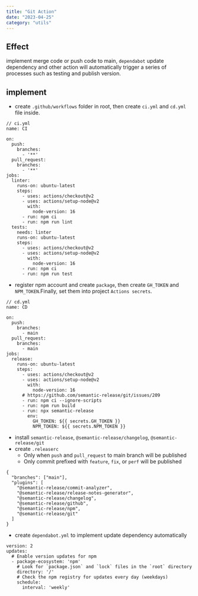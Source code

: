 ```yaml
---
title: "Git Action"
date: "2023-04-25"
category: "utils"
---
```


## Effect

implement merge code or push code to main, `dependabot` update dependency and other action 
will automatically trigger a series of processes such as testing and publish version.

## implement

- create `.github/workflows` folder in root, then create `ci.yml` and `cd.yml` file inside.

```
// ci.yml
name: CI

on:
  push:
    branches:
      - '**'
  pull_request:
    branches:
      - '**'
jobs:
  linter:
    runs-on: ubuntu-latest
    steps:
      - uses: actions/checkout@v2
      - uses: actions/setup-node@v2
        with:
          node-version: 16
      - run: npm ci
      - run: npm run lint
  tests:
    needs: linter
    runs-on: ubuntu-latest
    steps:
      - uses: actions/checkout@v2
      - uses: actions/setup-node@v2
        with:
          node-version: 16
      - run: npm ci
      - run: npm run test

```

- register npm account and create `package`, then create `GH_TOKEN` and `NPM_TOKEN`.Finally, set them into project `Actions secrets`.

```
// cd.yml
name: CD

on:
  push:
    branches:
      - main
  pull_request:
    branches:
      - main
jobs:
  release:
    runs-on: ubuntu-latest
    steps:
      - uses: actions/checkout@v2
      - uses: actions/setup-node@v2
        with:
          node-version: 16
      # https://github.com/semantic-release/git/issues/209
      - run: npm ci --ignore-scripts
      - run: npm run build
      - run: npx semantic-release
        env:
          GH_TOKEN: ${{ secrets.GH_TOKEN }}
          NPM_TOKEN: ${{ secrets.NPM_TOKEN }}
```

- install `semantic-release`, `@semantic-release/changelog`, `@semantic-release/git`
- create `.releaserc`
    - Only when `push` and `pull_request` to main branch will be published
    - Only commit prefixed with `feature`, `fix`, or `perf` will be published
```
{
  "branches": ["main"],
  "plugins": [
    "@semantic-release/commit-analyzer",
    "@semantic-release/release-notes-generator",
    "@semantic-release/changelog",
    "@semantic-release/github",
    "@semantic-release/npm",
    "@semantic-release/git"
  ]
}
```

- create `dependabot.yml` to implement update dependency automatically
```
version: 2
updates:
  # Enable version updates for npm
  - package-ecosystem: 'npm'
    # Look for `package.json` and `lock` files in the `root` directory
    directory: '/'
    # Check the npm registry for updates every day (weekdays)
    schedule:
      interval: 'weekly'
```